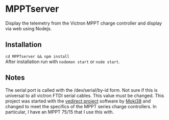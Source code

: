 # MPPTserver
Display the telemetry from the Victron MPPT charge controller and display via web using Nodejs.


## Installation

`cd MPPTserver && npm install`  
 After installation run with `nodemon start` or `node start`.


## Notes
The serial port is called with the /dev/serial/by-id form. Not sure if this is universal to all victron FTDI serial cables. This value must be changed. This project was started with the [vedirect project](https://github.com/Moki38/vedirect) software by [Moki38](https://github.com/Moki38) and changed to meet the specifics of the MPPT series charge controllers. In particular, I have an MPPT 75/15 that I use this with.
